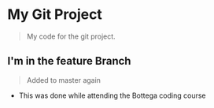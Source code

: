 # My Git Project

> My code for the git project.

## I'm in the feature Branch

> Added to master again

- This was done while attending the Bottega coding course 

